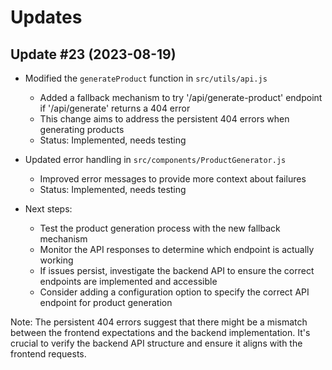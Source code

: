# Updates

## Update #23 (2023-08-19)
- Modified the `generateProduct` function in `src/utils/api.js`
  - Added a fallback mechanism to try '/api/generate-product' endpoint if '/api/generate' returns a 404 error
  - This change aims to address the persistent 404 errors when generating products
  - Status: Implemented, needs testing

- Updated error handling in `src/components/ProductGenerator.js`
  - Improved error messages to provide more context about failures
  - Status: Implemented, needs testing

- Next steps:
  - Test the product generation process with the new fallback mechanism
  - Monitor the API responses to determine which endpoint is actually working
  - If issues persist, investigate the backend API to ensure the correct endpoints are implemented and accessible
  - Consider adding a configuration option to specify the correct API endpoint for product generation

Note: The persistent 404 errors suggest that there might be a mismatch between the frontend expectations and the backend implementation. It's crucial to verify the backend API structure and ensure it aligns with the frontend requests.